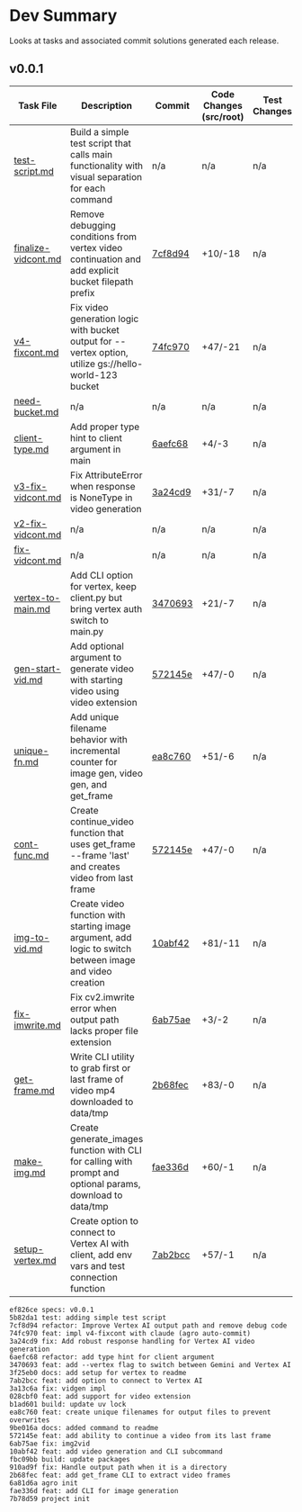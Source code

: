 # Dev Summary
Looks at tasks and associated commit solutions generated each release.

## v0.0.1

| Task File | Description | Commit | Code Changes (src/root) | Test Changes | Notes |
|-----------|-------------|--------|-------------------------|--------------|-------|
| [test-script.md](../.public-agdocs/specs/test-script.md) | Build a simple test script that calls main functionality with visual separation for each command | n/a | n/a | n/a | did this manualy, see [test-simple.sh](../test-simple.sh)|
| [finalize-vidcont.md](../.public-agdocs/specs/finalize-vidcont.md) | Remove debugging conditions from vertex video continuation and add explicit bucket filepath prefix | [7cf8d94](https://github.com/sutt/vidstr/commit/7cf8d94) | +10/-18 | n/a | |
| [v4-fixcont.md](../.public-agdocs/specs/v4-fixcont.md) | Fix video generation logic with bucket output for --vertex option, utilize gs://hello-world-123 bucket | [74fc970](https://github.com/sutt/vidstr/commit/74fc970) | +47/-21 | n/a | culmination of 4 rounds of prompting |
| [need-bucket.md](../.public-agdocs/specs/need-bucket.md) | n/a | n/a | n/a | n/a | never run; was handled elsewhere|
| [client-type.md](../.public-agdocs/specs/client-type.md) | Add proper type hint to client argument in main | [6aefc68](https://github.com/sutt/vidstr/commit/6aefc68) | +4/-3 | n/a | |
| [v3-fix-vidcont.md](../.public-agdocs/specs/v3-fix-vidcont.md) | Fix AttributeError when response is NoneType in video generation | [3a24cd9](https://github.com/sutt/vidstr/commit/3a24cd9) | +31/-7 | n/a | adding debugging statements to fix v2 |
| [v2-fix-vidcont.md](../.public-agdocs/specs/v2-fix-vidcont.md) | n/a | n/a | n/a | n/a | debugging off previous task; rolled into next |
| [fix-vidcont.md](../../.public-agdocs/specs/fix-vidcont.md) | n/a | n/a | n/a | n/a | |
| [vertex-to-main.md](../.public-agdocs/specs/vertex-to-main.md) | Add CLI option for vertex, keep client.py but bring vertex auth switch to main.py | [3470693](https://github.com/sutt/vidstr/commit/3470693) | +21/-7 | n/a | |
| [gen-start-vid.md](../.public-agdocs/specs/gen-start-vid.md) | Add optional argument to generate video with starting video using video extension | [572145e](https://github.com/sutt/vidstr/commit/572145e) | +47/-0 | n/a | |
| [unique-fn.md](../.public-agdocs/specs/unique-fn.md) | Add unique filename behavior with incremental counter for image gen, video gen, and get_frame | [ea8c760](https://github.com/sutt/vidstr/commit/ea8c760) | +51/-6 | n/a | |
| [cont-func.md](../.public-agdocs/specs/cont-func.md) | Create continue_video function that uses get_frame --frame 'last' and creates video from last frame | [572145e](https://github.com/sutt/vidstr/commit/572145e) | +47/-0 | n/a | |
| [img-to-vid.md](../.public-agdocs/specs/img-to-vid.md) | Create video function with starting image argument, add logic to switch between image and video creation | [10abf42](https://github.com/sutt/vidstr/commit/10abf42) | +81/-11 | n/a | |
| [fix-imwrite.md](../.public-agdocs/specs/fix-imwrite.md) | Fix cv2.imwrite error when output path lacks proper file extension | [6ab75ae](https://github.com/sutt/vidstr/commit/6ab75ae) | +3/-2 | n/a | |
| [get-frame.md](../.public-agdocs/specs/get-frame.md) | Write CLI utility to grab first or last frame of video mp4 downloaded to data/tmp | [2b68fec](https://github.com/sutt/vidstr/commit/2b68fec) | +83/-0 | n/a | nice speedup here |
| [make-img.md](../.public-agdocs/specs/make-img.md) | Create generate_images function with CLI for calling with prompt and optional params, download to data/tmp | [fae336d](https://github.com/sutt/vidstr/commit/fae336d) | +60/-1 | n/a | |
| [setup-vertex.md](../.public-agdocs/specs/setup-vertex.md) | Create option to connect to Vertex AI with client, add env vars and test connection function | [7ab2bcc](https://github.com/sutt/vidstr/commit/7ab2bcc) | +57/-1 | n/a | did not integrate to main functionality, needed for `gen_vid(continue_vid=vid)` functionality|

```
ef826ce specs: v0.0.1
5b82da1 test: adding simple test script
7cf8d94 refactor: Improve Vertex AI output path and remove debug code
74fc970 feat: impl v4-fixcont with claude (agro auto-commit)
3a24cd9 fix: Add robust response handling for Vertex AI video generation
6aefc68 refactor: add type hint for client argument
3470693 feat: add --vertex flag to switch between Gemini and Vertex AI
3f25eb0 docs: add setup for vertex to readme
7ab2bcc feat: add option to connect to Vertex AI
3a13c6a fix: vidgen impl
028cbf0 feat: add support for video extension
b1ad601 build: update uv lock
ea8c760 feat: create unique filenames for output files to prevent overwrites
9be016a docs: added command to readme
572145e feat: add ability to continue a video from its last frame
6ab75ae fix: img2vid
10abf42 feat: add video generation and CLI subcommand
fbc09bb build: update packages
910ad9f fix: Handle output path when it is a directory
2b68fec feat: add get_frame CLI to extract video frames
6a81d6a agro init
fae336d feat: add CLI for image generation
7b78d59 project init
```